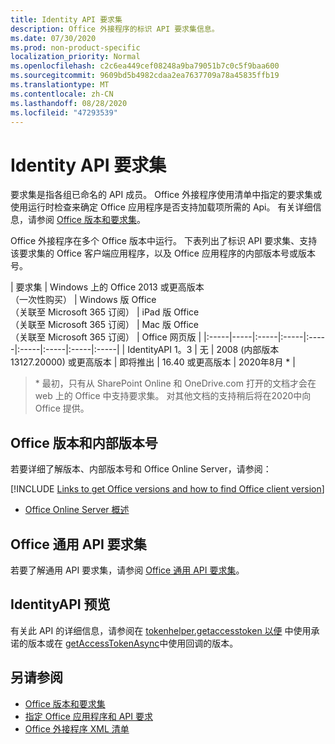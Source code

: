 ```yaml
---
title: Identity API 要求集
description: Office 外接程序的标识 API 要求集信息。
ms.date: 07/30/2020
ms.prod: non-product-specific
localization_priority: Normal
ms.openlocfilehash: c2c6ea449cef08248a9ba79051b7c0c5f9baa600
ms.sourcegitcommit: 9609bd5b4982cdaa2ea7637709a78a45835ffb19
ms.translationtype: MT
ms.contentlocale: zh-CN
ms.lasthandoff: 08/28/2020
ms.locfileid: "47293539"
---
```

# <a name="identity-api-requirement-sets"></a>Identity API 要求集

要求集是指各组已命名的 API 成员。 Office 外接程序使用清单中指定的要求集或使用运行时检查来确定 Office 应用程序是否支持加载项所需的 Api。 有关详细信息，请参阅 [Office 版本和要求集](../../develop/office-versions-and-requirement-sets.md)。

Office 外接程序在多个 Office 版本中运行。 下表列出了标识 API 要求集、支持该要求集的 Office 客户端应用程序，以及 Office 应用程序的内部版本号或版本号。

|  要求集  | Windows 上的 Office 2013 或更高版本<br>（一次性购买） | Windows 版 Office<br>（关联至 Microsoft 365 订阅） |  iPad 版 Office<br>（关联至 Microsoft 365 订阅）  |  Mac 版 Office<br>（关联至 Microsoft 365 订阅）  | Office 网页版  |
|:-----|-----|:-----|:-----|:-----|:-----|:-----|:-----|:-----|
| IdentityAPI 1。3  | 无 | 2008 (内部版本 13127.20000) 或更高版本 | 即将推出 | 16.40 或更高版本 | 2020年8月 * |

> \* 最初，只有从 SharePoint Online 和 OneDrive.com 打开的文档才会在 web 上的 Office 中支持要求集。 对其他文档的支持稍后将在2020中向 Office 提供。

## <a name="office-versions-and-build-numbers"></a>Office 版本和内部版本号

若要详细了解版本、内部版本号和 Office Online Server，请参阅：

[!INCLUDE [Links to get Office versions and how to find Office client version](../../includes/links-get-office-versions-builds.md)]
- [Office Online Server 概述](/officeonlineserver/office-online-server-overview)

## <a name="office-common-api-requirement-sets"></a>Office 通用 API 要求集

若要了解通用 API 要求集，请参阅 [Office 通用 API 要求集](office-add-in-requirement-sets.md)。

## <a name="identityapi-preview"></a>IdentityAPI 预览

有关此 API 的详细信息，请参阅在 [tokenhelper.getaccesstoken 以便](/javascript/api/office-runtime/officeruntime.auth#getaccesstoken-options-) 中使用承诺的版本或在 [getAccessTokenAsync](/javascript/api/office/office.auth#getaccesstokenasync-options--callback-)中使用回调的版本。

## <a name="see-also"></a>另请参阅

- [Office 版本和要求集](../../develop/office-versions-and-requirement-sets.md)
- [指定 Office 应用程序和 API 要求](../../develop/specify-office-hosts-and-api-requirements.md)
- [Office 外接程序 XML 清单](../../develop/add-in-manifests.md)
